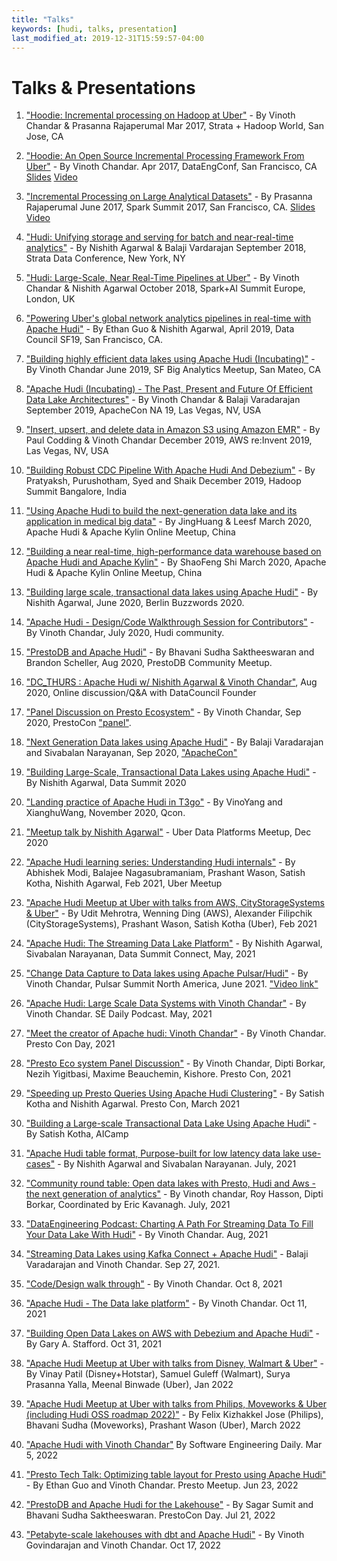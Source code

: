 ```yaml
---
title: "Talks"
keywords: [hudi, talks, presentation]
last_modified_at: 2019-12-31T15:59:57-04:00
---
```

# Talks & Presentations

1. ["Hoodie: Incremental processing on Hadoop at Uber"](https://conferences.oreilly.com/strata/strata-ca/public/schedule/detail/56511) -  By Vinoth Chandar & Prasanna Rajaperumal
   Mar 2017, Strata + Hadoop World, San Jose, CA

2. ["Hoodie: An Open Source Incremental Processing Framework From Uber"](http://www.dataengconf.com/hoodie-an-open-source-incremental-processing-framework-from-uber) - By Vinoth Chandar.
   Apr 2017, DataEngConf, San Francisco, CA [Slides](https://www.slideshare.net/vinothchandar/hoodie-dataengconf-2017) [Video](https://www.youtube.com/watch?v=7Wudjc-v7CA)

3. ["Incremental Processing on Large Analytical Datasets"](https://spark-summit.org/2017/events/incremental-processing-on-large-analytical-datasets/) - By Prasanna Rajaperumal
   June 2017, Spark Summit 2017, San Francisco, CA. [Slides](https://www.slideshare.net/databricks/incremental-processing-on-large-analytical-datasets-with-prasanna-rajaperumal-and-vinoth-chandar) [Video](https://www.youtube.com/watch?v=3HS0lQX-cgo&feature=youtu.be)

4. ["Hudi: Unifying storage and serving for batch and near-real-time analytics"](https://conferences.oreilly.com/strata/strata-ny/public/schedule/detail/70937) - By Nishith Agarwal & Balaji Vardarajan
   September 2018, Strata Data Conference, New York, NY

5. ["Hudi: Large-Scale, Near Real-Time Pipelines at Uber"](https://databricks.com/session/hudi-near-real-time-spark-pipelines-at-petabyte-scale) - By Vinoth Chandar & Nishith Agarwal
   October 2018, Spark+AI Summit Europe, London, UK

6. ["Powering Uber's global network analytics pipelines in real-time with Apache Hudi"](https://www.youtube.com/watch?v=1w3IpavhSWA) - By Ethan Guo & Nishith Agarwal, April 2019, Data Council SF19, San Francisco, CA.

7. ["Building highly efficient data lakes using Apache Hudi (Incubating)"](https://www.slideshare.net/ChesterChen/sf-big-analytics-20190612-building-highly-efficient-data-lakes-using-apache-hudi) - By Vinoth Chandar 
   June 2019, SF Big Analytics Meetup, San Mateo, CA

8. ["Apache Hudi (Incubating) - The Past, Present and Future Of Efficient Data Lake Architectures"](https://docs.google.com/presentation/d/1FHhsvh70ZP6xXlHdVsAI0g__B_6Mpto5KQFlZ0b8-mM) - By Vinoth Chandar & Balaji Varadarajan
   September 2019, ApacheCon NA 19, Las Vegas, NV, USA
  
9. ["Insert, upsert, and delete data in Amazon S3 using Amazon EMR"](https://www.portal.reinvent.awsevents.com/connect/sessionDetail.ww?SESSION_ID=98662&csrftkn=YS67-AG7B-QIAV-ZZBK-E6TT-MD4Q-1HEP-747P) - By Paul Codding & Vinoth Chandar
   December 2019, AWS re:Invent 2019, Las Vegas, NV, USA  
       
10. ["Building Robust CDC Pipeline With Apache Hudi And Debezium"](https://www.slideshare.net/SyedKather/building-robust-cdc-pipeline-with-apache-hudi-and-debezium) - By Pratyaksh, Purushotham, Syed and Shaik December 2019, Hadoop Summit Bangalore, India

11. ["Using Apache Hudi to build the next-generation data lake and its application in medical big data"](https://drive.google.com/open?id=1dmH2kWJF69PNdifPp37QBgjivOHaSLDn) - By JingHuang & Leesf March 2020, Apache Hudi & Apache Kylin Online Meetup, China

12. ["Building a near real-time, high-performance data warehouse based on Apache Hudi and Apache Kylin"](https://drive.google.com/open?id=1Pk_WdFxfEZxMMfAOn0R8-m3ALkcN6G9e) - By ShaoFeng Shi March 2020, Apache Hudi & Apache Kylin Online Meetup, China

13. ["Building large scale, transactional data lakes using Apache Hudi"](https://berlinbuzzwords.de/session/building-large-scale-transactional-data-lakes-using-apache-hudi) - By Nishith Agarwal, June 2020, Berlin Buzzwords 2020.

14. ["Apache Hudi - Design/Code Walkthrough Session for Contributors"](https://www.youtube.com/watch?v=N2eDfU_rQ_U) - By Vinoth Chandar, July 2020, Hudi community.

15. ["PrestoDB and Apache Hudi"](https://youtu.be/nA3rwOdmm3A) - By Bhavani Sudha Saktheeswaran and Brandon Scheller, Aug 2020, PrestoDB Community Meetup.

16. ["DC_THURS : Apache Hudi w/ Nishith Agarwal & Vinoth Chandar"](https://www.youtube.com/watch?v=hNxrsjhI-9w), Aug 2020, Online discussion/Q&A with DataCouncil Founder

17. ["Panel Discussion on Presto Ecosystem"](https://www.youtube.com/watch?v=lsFSM2Z4kPs) - By Vinoth Chandar, Sep 2020, PrestoCon ["panel"](https://prestocon2020.sched.com/event/dgyw).

18. ["Next Generation Data lakes using Apache Hudi"](https://docs.google.com/presentation/d/1y-ryRwCdTbqQHGr_bn3lxM_B8L1L5nsZOIXlJsDl_wU/edit?usp=sharing) - By Balaji Varadarajan and Sivabalan Narayanan, Sep 2020, ["ApacheCon"](https://www.apachecon.com/)

19. ["Building Large-Scale, Transactional Data Lakes using Apache Hudi"](https://www.dbta.com/DataSummit/Fall2020/Agenda.aspx) - By Nishith Agarwal, Data Summit 2020

20. ["Landing practice of Apache Hudi in T3go"](https://drive.google.com/file/d/1ULVPkjynaw-07wsutLcZm-4rVXf8E8N8/view?usp=sharing) - By VinoYang and XianghuWang, November 2020, Qcon.

21. ["Meetup talk by Nishith Agarwal"](https://www.meetup.com/UberEvents/events/274924537/) - Uber Data Platforms Meetup, Dec 2020

22. ["Apache Hudi learning series: Understanding Hudi internals"](https://www.slideshare.net/NishithAgarwal3/hudi-architecture-fundamentals-and-capabilities) - By Abhishek Modi, Balajee Nagasubramaniam, Prashant Wason, Satish Kotha, Nishith Agarwal, Feb 2021, Uber Meetup

23. ["Apache Hudi Meetup at Uber with talks from AWS, CityStorageSystems & Uber"](https://youtu.be/iXBInMLbjo0) - By Udit Mehrotra, Wenning Ding (AWS), Alexander Filipchik (CityStorageSystems), Prashant Wason, Satish Kotha (Uber), Feb 2021

24. ["Apache Hudi: The Streaming Data Lake Platform"](https://docs.google.com/presentation/d/1lVpbYV7qytAZPdwx4X9DD9ii0qFh7n9WGKJ0XQ4VpIs/edit?usp=sharing) - By Nishith Agarwal, Sivabalan Narayanan, 
Data Summit Connect, May, 2021
    
25. ["Change Data Capture to Data lakes using Apache Pulsar/Hudi"](https://www.slideshare.net/streamnative/change-data-capture-to-data-lakes-using-apache-pulsar-and-apache-hudi-pulsar-summit-na-2021) - By Vinoth Chandar, Pulsar Summit North America, June 2021. ["Video link"](https://www.youtube.com/watch?v=MWpnVIgcAXw) 

26. ["Apache Hudi: Large Scale Data Systems with Vinoth Chandar"](https://softwareengineeringdaily.com/2021/05/13/apache-hudi-large-scale-data-systems-with-vinoth-chandar/) - By Vinoth Chandar. SE Daily Podcast. May, 2021

27. ["Meet the creator of Apache hudi: Vinoth Chandar"](https://www.youtube.com/watch?v=XcaFaJR4IVk) - By Vinoth Chandar. Presto Con Day, 2021

28. ["Presto Eco system Panel Discussion"](https://www.youtube.com/watch?v=lsFSM2Z4kPs) - By Vinoth Chandar, Dipti Borkar, Nezih Yigitbasi, Maxime Beauchemin, Kishore. Presto Con, 2021

29. ["Speeding up Presto Queries Using Apache Hudi Clustering"](https://www.youtube.com/watch?v=1WSg2aiCwDQ) - By Satish Kotha and Nishith Agarwal. Presto Con, March 2021

30. ["Building a Large-scale Transactional Data Lake Using Apache Hudi"](https://www.youtube.com/watch?v=J6EcGiExx7M) - By Satish Kotha, AICamp

31. ["Apache Hudi table format, Purpose-built for low latency data lake use-cases"](https://www.dremio.com/subsurface/introducing-the-apache-hudi-table-format-purpose-built-for-low-latency-data-lake-use-cases/) - By Nishith Agarwal and Sivabalan Narayanan. July, 2021

32. ["Community round table: Open data lakes with Presto, Hudi and Aws - the next generation of analytics"](https://ahana.io/videos-presentations/roundtable-presto-hudi-aws/) - By Vinoth chandar, Roy Hasson, Dipti Borkar, Coordinated by Eric Kavanagh. July, 2021

33. ["DataEngineering Podcast: Charting A Path For Streaming Data To Fill Your Data Lake With Hudi"](https://www.dataengineeringpodcast.com/hudi-streaming-data-lake-episode-209/) - By Vinoth Chandar. Aug, 2021

34. ["Streaming Data Lakes using Kafka Connect + Apache Hudi"](https://www.slideshare.net/HostedbyConfluent/streaming-data-lakes-using-kafka-connect-apache-hudi-vinoth-chandar-apache-software-foundation) - Balaji Varadarajan and Vinoth Chandar. Sep 27, 2021.
    
35. ["Code/Design walk through"](https://www.youtube.com/watch?v=0ezDbR_4FqU) - By Vinoth Chandar. Oct 8, 2021

36. ["Apache Hudi - The Data lake platform"](https://www.youtube.com/watch?v=nGcT6RPjez4) - By Vinoth Chandar. Oct 11, 2021

37. ["Building Open Data Lakes on AWS with Debezium and Apache Hudi"](https://programmaticponderings.com/2021/10/31/demonstration-building-open-data-lakes-on-aws-with-debezium-and-apache-hudi/) - By Gary A. Stafford. Oct 31, 2021

38. ["Apache Hudi Meetup at Uber with talks from Disney, Walmart & Uber"](https://youtu.be/ZamXiT9aqs8) - By Vinay Patil (Disney+Hotstar), Samuel Guleff (Walmart), Surya Prasanna Yalla, Meenal Binwade (Uber), Jan 2022

39. ["Apache Hudi Meetup at Uber with talks from Philips, Moveworks & Uber (including Hudi OSS roadmap 2022)"](https://youtu.be/8Q0kM-emMyo) - By Felix Kizhakkel Jose (Philips), Bhavani Sudha (Moveworks), Prashant Wason (Uber), March 2022

40. ["Apache Hudi with Vinoth Chandar"](https://softwareengineeringdaily.com/2022/03/08/apache-hudi-with-vinoth-chandar/) By Software Engineering Daily. Mar 5, 2022

41. ["Presto Tech Talk: Optimizing table layout for Presto using Apache Hudi"](https://www.youtube.com/watch?v=J1JuHVFdggs) - By Ethan Guo and Vinoth Chandar. Presto Meetup. Jun 23, 2022

42. ["PrestoDB and Apache Hudi for the Lakehouse"](https://www.youtube.com/watch?v=3zQJR-IGH0Y&list=PLJVeO1NMmyqXHoLuUJtulMDU0yBgSL0GH&index=11) - By Sagar Sumit and Bhavani Sudha Saktheeswaran. PrestoCon Day. Jul 21, 2022

43. ["Petabyte-scale lakehouses with dbt and Apache Hudi"](https://youtu.be/aTn5dkm6rqQ) - By Vinoth Govindarajan and Vinoth Chandar.  Oct 17, 2022
